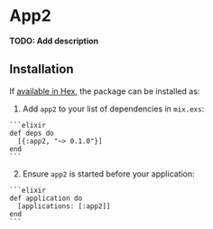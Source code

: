 # App2

**TODO: Add description**

## Installation

If [available in Hex](https://hex.pm/docs/publish), the package can be installed as:

  1. Add `app2` to your list of dependencies in `mix.exs`:

    ```elixir
    def deps do
      [{:app2, "~> 0.1.0"}]
    end
    ```

  2. Ensure `app2` is started before your application:

    ```elixir
    def application do
      [applications: [:app2]]
    end
    ```

